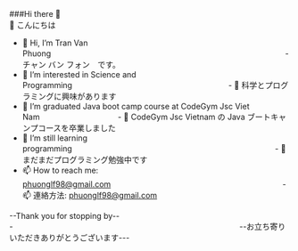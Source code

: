 ###Hi there 👋　　　　　　　　　　　　　　　　　　　　　　　　　　　　　　　　　　　　👋 こんにちは
 - 👋 Hi, I’m Tran Van Phuong　　　　　　　　　　　　　　　　　　　　　　　　　　　　　　- チャン バン フォン　です。
 - 👀 I’m interested in Science and Programming　　　　　　　　　　　　　　　　　　　　- 👀 科学とプログラミングに興味があります
 - 🌱 I’m graduated Java boot camp course at CodeGym Jsc Viet Nam　　　　　　　　　　- 🌱 CodeGym Jsc Vietnam の Java ブートキャンプコースを卒業しました
 - 🌱 I’m still learning programming　　　　　　　　　　　　　　　　　　　　　　　　　　- 🌱 まだまだプログラミング勉強中です
 - 📫 How to reach me: phuonglf98@gmail.com　　　　　　　　　　　　　　　　　　　　　　- 📫 連絡方法: phuonglf98@gmail.com

--Thank you for stopping by---　　　　　　　　　　　　　　　　　　　　　　　　　　　　　--お立ち寄りいただきありがとうございます---
